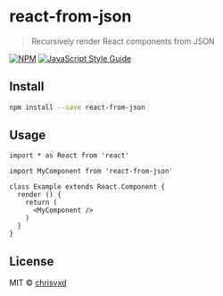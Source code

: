 # react-from-json

> Recursively render React components from JSON

[![NPM](https://img.shields.io/npm/v/react-from-json.svg)](https://www.npmjs.com/package/react-from-json) [![JavaScript Style Guide](https://img.shields.io/badge/code_style-standard-brightgreen.svg)](https://standardjs.com)

## Install

```bash
npm install --save react-from-json
```

## Usage

```tsx
import * as React from 'react'

import MyComponent from 'react-from-json'

class Example extends React.Component {
  render () {
    return (
      <MyComponent />
    )
  }
}
```

## License

MIT © [chrisvxd](https://github.com/chrisvxd)
